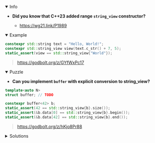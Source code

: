 <details open><summary>Info</summary><p>

* **Did you know that C++23 added range `string_view` constructor?**

  * https://wg21.link/P1989

</p></details><details open><summary>Example</summary><p>

```cpp
constexpr std::string text = "Hello, World!";
constexpr std::string_view view(text.c_str() + 7, 5);
static_assert(view == std::string_view{"World"});
```

> https://godbolt.org/z/GYfWxPc17

</p></details><details open><summary>Puzzle</summary><p>

* **Can you implement `buffer` with explicit conversion to string_view?**

```cpp
template<auto N>
struct buffer; // TODO

constexpr buffer<42> b;
static_assert(42 == std::string_view{b}.size());
static_assert(&b.data[0] == std::string_view{b}.begin());
static_assert(&b.data[42] == std::string_view{b}.end());
```

> https://godbolt.org/z/hKjo8Pr88

</p></details>

</p></details><details><summary>Solutions</summary><p>
</p></details>
